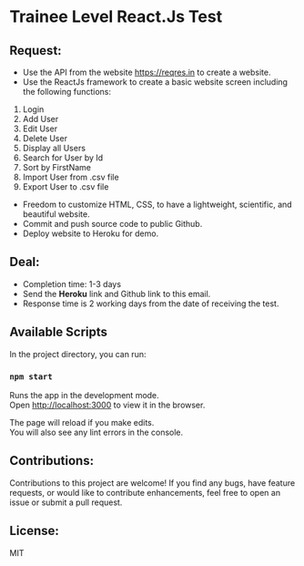 # Trainee Level React.Js Test

## Request:
+ Use the API from the website https://reqres.in to create a website.
+ Use the ReactJs framework to create a basic website screen including the following functions:
1. Login
2. Add User
3. Edit User
4. Delete User
5. Display all Users
6. Search for User by Id
7. Sort by FirstName
8. Import User from .csv file
9. Export User to .csv file
+ Freedom to customize HTML, CSS, to have a lightweight, scientific, and beautiful website.
+ Commit and push source code to public Github.
+ Deploy website to Heroku for demo.
## Deal:
+ Completion time: 1-3 days
+ Send the **Heroku** link and Github link to this email.
+ Response time is 2 working days from the date of receiving the test.

## Available Scripts

In the project directory, you can run:

### `npm start`

Runs the app in the development mode.\
Open [http://localhost:3000](http://localhost:3000) to view it in the browser.

The page will reload if you make edits.\
You will also see any lint errors in the console.

## Contributions:
Contributions to this project are welcome! If you find any bugs, have feature requests, or would like to contribute enhancements, feel free to open an issue or submit a pull request.

## License:
MIT
